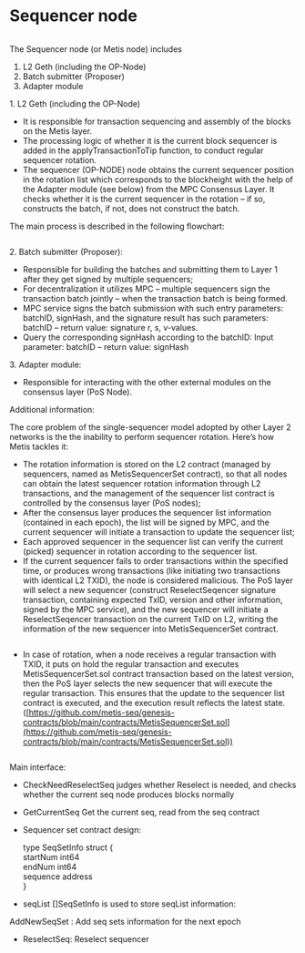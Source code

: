 # Sequencer node

<figure><img src="https://lh7-us.googleusercontent.com/Oe1xh9x7bWa3LdSdenHA7eIJUAPqaU84qzvYto0IiGu8zklRCdgjyJfwF_jNPY6a2EKielrqi50xheFrTB5JQWB_8O0YVqpF8172XXF5LpVyZaZxZm9zScfDS41FKTZlT5XBRKBNsBH5MhI6561zkA3jrUcJEBel_-tlu5IjSoOd1Y1CFyBLJz5PhCNa0g" alt=""><figcaption></figcaption></figure>

The Sequencer node (or Metis node) includes&#x20;

1. L2 Geth (including the OP-Node)
2. Batch submitter (Proposer)
3. Adapter module

1\. L2 Geth (including the OP-Node)

* It is responsible for transaction sequencing and assembly of the blocks on the Metis layer.
* The processing logic of whether it is the current block sequencer is added in the applyTransactionToTip function, to conduct regular sequencer rotation.
* The sequencer (OP-NODE) node obtains the current sequencer position in the rotation list which corresponds to the blockheight with the help of the Adapter module (see below) from the MPC Consensus Layer. It checks whether it is the current sequencer in the rotation –  if so, constructs the batch, if not, does not construct the batch.

The main process is described in the following flowchart:

<figure><img src="https://lh7-us.googleusercontent.com/61XgsYnVIF-XuvcZKlvnK8xT6Zcyy2edqk9Z2qbcSu_zYRVRUIhMOJd47dSFGM5954Ub0vFbktsTbvPGKouCxo18NqdHtjIn01rVDdZfb18DEkD0dStFuhbp6i3n8E-Z_JeEu4lfMuF3meruotmysNC6Y2G3qhI7f3FcVWdsRwAToqYuXLBiqxKLe0owtg" alt=""><figcaption></figcaption></figure>

2\. Batch submitter (Proposer):

* Responsible for building the batches and submitting them to Layer 1 after they get signed by multiple sequencers;
* For decentralization it utilizes MPC – multiple sequencers sign the transaction batch jointly – when the transaction batch is being formed.
* MPC service signs the batch submission with such entry parameters: batchID, signHash, and the signature result has such parameters: batchID – return value: signature r, s, v-values.
* Query the corresponding signHash according to the batchID: Input parameter: batchID – return value: signHash

3\. Adapter module:

* Responsible for interacting with the other external modules on the consensus layer (PoS Node).

Additional information:

The core problem of the single-sequencer model adopted by other Layer 2 networks is the the inability to perform sequencer rotation. Here’s how Metis tackles it:&#x20;

* The rotation information is stored on the L2 contract (managed by sequencers, named as MetisSequencerSet contract), so that all nodes can obtain the latest sequencer rotation information through L2 transactions, and the management of the sequencer list contract is controlled by the consensus layer (PoS nodes);
* After the consensus layer produces the sequencer list information (contained in each epoch), the list will be signed by MPC, and the current sequencer will initiate a transaction to update the sequencer list;
* Each approved sequencer in the sequencer list can verify the current (picked) sequencer in rotation according to the sequencer list.
* If the current sequencer fails to order transactions within the specified time, or produces wrong transactions (like initiating two transactions with identical L2 TXID), the node is considered malicious. The PoS layer will select a new sequencer (construct ReselectSeqencer signature transaction, containing expected TxID, version and other information, signed by the MPC service), and the new sequencer will initiate a ReselectSeqencer transaction on the current TxID on L2, writing the information of the new sequencer into MetisSequencerSet contract.&#x20;

<figure><img src="https://lh7-us.googleusercontent.com/wAMClYcqsSS-QUKDY5SyKOfIuOj7xWLuFkh1v6kmE4_t63L3RnKrzgfUk7I-R1NNONqUCy8Fw16kdTZxcro1riF0k-rnZrT6Z5FkX99J7bm2xU-GmFJB40GUDyL3TDBw_lrN_6u8L9EuKr5mUKlb6Dq6gLoZlqY4RfhXWjiYAt5-Xd-Rn2ODw5ORC4Jvyw" alt=""><figcaption></figcaption></figure>

* In case of rotation, when a node receives a regular transaction with TXID, it puts on hold the regular transaction and executes MetisSequencerSet.sol contract transaction based on the latest version, then the PoS layer selects the new sequencer that will execute the regular transaction. This ensures that the update to the sequencer list contract is executed, and the execution result reflects the latest state. ([https://github.com/metis-seq/genesis-contracts/blob/main/contracts/MetisSequencerSet.sol](https://github.com/metis-seq/genesis-contracts/blob/main/contracts/MetisSequencerSet.sol))

<figure><img src="https://lh7-us.googleusercontent.com/n0JheWDSQQrMdA5Q8EFIPt8mpCSwP9-HVYgtDfvCoFc6lfCWEh2i8NNcKUCynWvN67jZNRyqrVWLZQ0ZCnNVMNH_-BY9bhpCC_7Voe6Jhy0bcvv9xPTAvj9EH1GD3i8FRo0iRq6jfoBp9idteWfsxtCSRpVvraZ37vUs-rdpYMhDMnxkBr3-Xwl_WXno7Q" alt=""><figcaption></figcaption></figure>

Main interface:

* CheckNeedReselectSeq judges whether Reselect is needed, and checks whether the current seq node produces blocks normally
* GetCurrentSeq Get the current seq, read from the seq contract
*   Sequencer set contract design:

    type SeqSetInfo struct {\
    startNum int64\
    endNum int64\
    sequence address\
    }
* seqList \[]SeqSetInfo is used to store seqList information:

AddNewSeqSet : Add seq sets information for the next epoch

* ReselectSeq: Reselect sequencer

